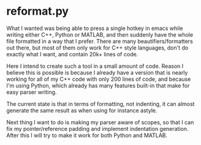 # reformat.py

What I wanted was being able to press a single hotkey in emacs while writing
either C++, Python or MATLAB, and then suddenly have the whole file formatted
in a way that I prefer. There are many beautifiers/formatters out there,
but most of them only work for C++ style languages, don't do exactly what
I want, and contain 20k+ lines of code.

Here I intend to create such a tool in a small amount of code. Reason I
believe this is possible is because I already have a version that is nearly
working for all of my C++ code with only 200 lines of code, and because
I'm using Python, which already has many features built-in that make
for easy parser writing.

The current state is that in terms of formatting, not indenting, it can
almost generate the same result as when using for instance astyle.

Next thing I want to do is making my parser aware of scopes, so that I can
fix my pointer/reference padding and implement indentation generation.
After this I will try to make it work for both Python and MATLAB.
